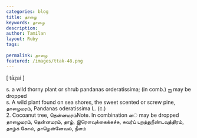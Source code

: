 ```yaml
---
categories: blog
title: தாழை
keywords: தாழை
description: 
author: Tamilan
layout: Ruby
tags: 
 
permalink: தாழை
featured: /images/ttak-48.png
---
```

  
[ tāẕai ]  
  
s. a wild thorny plant or shrub pandanas orderatissima; (in comb.) ஐ may be dropped  
s. A wild plant found on sea shores, the sweet scented or screw pine, தாழைமரம், Pandanas oderatissima L. (c.)  
2. Cocoanut tree, தென்னமரம்Note. In combination ை may be dropped  
தாழைமரம், தென்னமரம், தாழ், இரௌவுக்கைக்கச்சு, சுவர்ப் புறத்துநீண்டவுத்திரம், தாழ்க் கோல், தாழென்னேவல், நீளம்